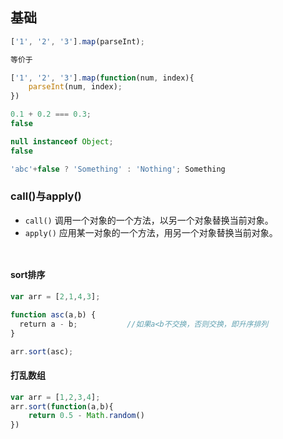 ## 基础

```js
['1', '2', '3'].map(parseInt);

等价于

['1', '2', '3'].map(function(num, index){
    parseInt(num, index);
})
```

```js
0.1 + 0.2 === 0.3;
false

null instanceof Object;
false

'abc'+false ? 'Something' : 'Nothing'; Something
```

### call()与apply()
* `call()`   调用一个对象的一个方法，以另一个对象替换当前对象。
* `apply()`   应用某一对象的一个方法，用另一个对象替换当前对象。

```


```

#### sort排序
```js
var arr = [2,1,4,3];

function asc(a,b) {
  return a - b;           //如果a<b不交换，否则交换，即升序排列
}

arr.sort(asc);
```

#### 打乱数组
```js
var arr = [1,2,3,4];
arr.sort(function(a,b){
    return 0.5 - Math.random()
})
```
